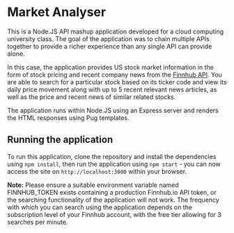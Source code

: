 # Market Analyser
This is a Node.JS API mashup application developed for a cloud computing university class. The goal of the application was to chain multiple APIs together to provide a richer experience than any single API can provide alone.

In this case, the application provides US stock market information in the form of stock pricing and recent company news from the [Finnhub API](https://finnhub.io/). You are able to search for a particular stock based on its ticker code and view its daily price movement along with up to 5 recent relevant news articles, as well as the price and recent news of similar related stocks.

The application runs within Node.JS using an Express server and renders the HTML responses using Pug templates.

## Running the application
To run this application, clone the repository and install the dependencies using `npm install`, then run the application using `npm start` - you can now access the site on `http://localhost:3000` within your browser. 

**Note:** Please ensure a suitable environment variable named FINNHUB_TOKEN exists containing a production Finnhub.io API token, or the searching functionality of the application will not work. The frequency with which you can search using the application depends on the subscription level of your Finnhub account, with the free tier allowing for 3 searches per minute.
